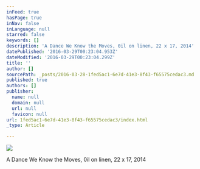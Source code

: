 ```yaml
---
inFeed: true
hasPage: true
inNav: false
inLanguage: null
starred: false
keywords: []
description: 'A Dance We Know the Moves, 0il on linen, 22 x 17, 2014'
datePublished: '2016-03-29T00:23:04.953Z'
dateModified: '2016-03-29T00:23:04.299Z'
title: ''
author: []
sourcePath: _posts/2016-03-28-1fed5ac1-6e7d-41e3-8f43-f65575cedac3.md
published: true
authors: []
publisher:
  name: null
  domain: null
  url: null
  favicon: null
url: 1fed5ac1-6e7d-41e3-8f43-f65575cedac3/index.html
_type: Article

---
```

![](https://s3-us-west-2.amazonaws.com/the-grid-img/p/406a6666b53ab5e3a5ecf782b8949875af9bf9af.jpg)

A Dance We Know the Moves, 0il on linen, 22 x 17, 2014